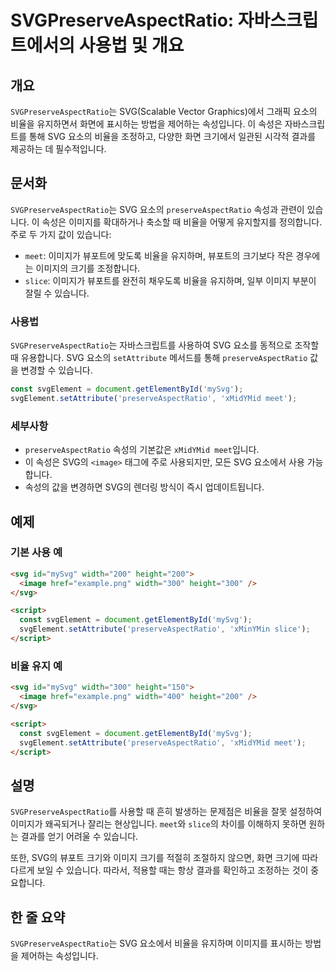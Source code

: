 <!--
Meta Description: # SVGPreserveAspectRatio: 자바스크립트에서의 사용법 및 개요 ## 개요 `SVGPreserveAspectRatio`는 SVG(Scalable Vector Graphics)에서 그래픽 요소의 비율을 유지하면서 화면에 표시하는 방법을 제어하는 속성입니다...
Meta Keywords: svg, 비율을, svgpreserveaspectratio, preserveaspectratio, 있습니다
-->

# SVGPreserveAspectRatio: 자바스크립트에서의 사용법 및 개요

## 개요
`SVGPreserveAspectRatio`는 SVG(Scalable Vector Graphics)에서 그래픽 요소의 비율을 유지하면서 화면에 표시하는 방법을 제어하는 속성입니다. 이 속성은 자바스크립트를 통해 SVG 요소의 비율을 조정하고, 다양한 화면 크기에서 일관된 시각적 결과를 제공하는 데 필수적입니다.

## 문서화
`SVGPreserveAspectRatio`는 SVG 요소의 `preserveAspectRatio` 속성과 관련이 있습니다. 이 속성은 이미지를 확대하거나 축소할 때 비율을 어떻게 유지할지를 정의합니다. 주로 두 가지 값이 있습니다:
- `meet`: 이미지가 뷰포트에 맞도록 비율을 유지하며, 뷰포트의 크기보다 작은 경우에는 이미지의 크기를 조정합니다.
- `slice`: 이미지가 뷰포트를 완전히 채우도록 비율을 유지하며, 일부 이미지 부분이 잘릴 수 있습니다.

### 사용법
`SVGPreserveAspectRatio`는 자바스크립트를 사용하여 SVG 요소를 동적으로 조작할 때 유용합니다. SVG 요소의 `setAttribute` 메서드를 통해 `preserveAspectRatio` 값을 변경할 수 있습니다.

```javascript
const svgElement = document.getElementById('mySvg');
svgElement.setAttribute('preserveAspectRatio', 'xMidYMid meet');
```

### 세부사항
- `preserveAspectRatio` 속성의 기본값은 `xMidYMid meet`입니다.
- 이 속성은 SVG의 `<image>` 태그에 주로 사용되지만, 모든 SVG 요소에서 사용 가능합니다.
- 속성의 값을 변경하면 SVG의 렌더링 방식이 즉시 업데이트됩니다.

## 예제
### 기본 사용 예
```html
<svg id="mySvg" width="200" height="200">
  <image href="example.png" width="300" height="300" />
</svg>

<script>
  const svgElement = document.getElementById('mySvg');
  svgElement.setAttribute('preserveAspectRatio', 'xMinYMin slice');
</script>
```

### 비율 유지 예
```html
<svg id="mySvg" width="300" height="150">
  <image href="example.png" width="400" height="200" />
</svg>

<script>
  const svgElement = document.getElementById('mySvg');
  svgElement.setAttribute('preserveAspectRatio', 'xMidYMid meet');
</script>
```

## 설명
`SVGPreserveAspectRatio`를 사용할 때 흔히 발생하는 문제점은 비율을 잘못 설정하여 이미지가 왜곡되거나 잘리는 현상입니다. `meet`와 `slice`의 차이를 이해하지 못하면 원하는 결과를 얻기 어려울 수 있습니다. 

또한, SVG의 뷰포트 크기와 이미지 크기를 적절히 조절하지 않으면, 화면 크기에 따라 다르게 보일 수 있습니다. 따라서, 적용할 때는 항상 결과를 확인하고 조정하는 것이 중요합니다.

## 한 줄 요약
`SVGPreserveAspectRatio`는 SVG 요소에서 비율을 유지하며 이미지를 표시하는 방법을 제어하는 속성입니다.